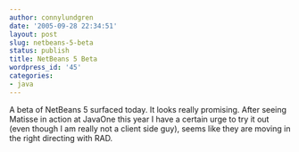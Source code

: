 ```yaml
---
author: connylundgren
date: '2005-09-28 22:34:51'
layout: post
slug: netbeans-5-beta
status: publish
title: NetBeans 5 Beta
wordpress_id: '45'
categories:
- java
---
```


A beta of NetBeans 5 surfaced today. It looks really promising. After seeing
Matisse in action at JavaOne this year I have a certain urge to try it out
(even though I am really not a client side guy), seems like they are moving in
the right directing with RAD.

